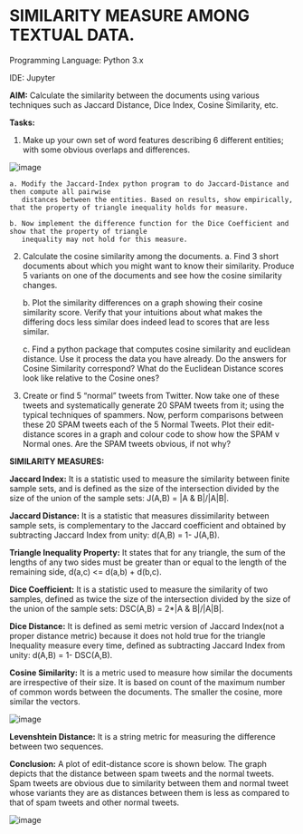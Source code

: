 # SIMILARITY MEASURE AMONG TEXTUAL DATA.

Programming Language: Python 3.x

IDE: Jupyter

**AIM:**  Calculate the similarity between the documents using various techniques such as Jaccard Distance, Dice Index, Cosine Similarity, etc.

**Tasks:**
1. Make up your own set of word features describing 6 different entities; with some obvious overlaps and
differences.

![image](https://user-images.githubusercontent.com/38240162/72671491-3125c480-3a43-11ea-84dd-19bde6227e25.png)

	a. Modify the Jaccard-Index python program to do Jaccard-Distance and then compute all pairwise
	   distances between the entities. Based on results, show empirically, that the property of triangle inequality holds for measure.
	   
	b. Now implement the difference function for the Dice Coefficient and show that the property of triangle
	   inequality may not hold for this measure.
	
2. Calculate the cosine similarity among the documents.
	a. Find 3 short documents about which you might want to know their similarity. Produce 5 variants on one
	   of the documents and see how the cosine similarity changes.
	   
	b. Plot the similarity differences on a graph showing their cosine similarity score. Verify that your intuitions about what makes the differing docs less similar does indeed lead to scores that are less similar.
	
	c. Find a python package that computes cosine similarity and euclidean distance. Use it process the data
	   you have already. Do the answers for Cosine Similarity correspond? What do the Euclidean Distance scores
	   look like relative to the Cosine ones?
	   
3. Create or find 5 “normal” tweets from Twitter. Now take one of these tweets and systematically generate 20 SPAM tweets from it; using the typical techniques of spammers. Now, perform comparisons between these 20 SPAM tweets each of the 5 Normal Tweets. Plot their edit-distance scores in a graph and colour code to show how the SPAM v Normal ones. Are the SPAM tweets obvious, if not why?


**SIMILARITY MEASURES:**

**Jaccard Index:** It is a statistic used to measure the similarity between finite sample sets, and is defined as the size of the intersection divided by the size of the union of the sample sets: J(A,B) = |A & B|/|A|B|.

**Jaccard Distance:** It is a statistic that measures dissimilarity between sample sets, is complementary to the Jaccard coefficient and obtained by subtracting Jaccard Index from unity: d(A,B) = 1- J(A,B).

**Triangle Inequality Property:** It states that for any triangle, the sum of the lengths of any two sides must be greater than or equal to the length of the remaining side, d(a,c) <= d(a,b) + d(b,c).

**Dice Coefficient:** It is a statistic used to measure the similarity of two samples, defined as twice the size of the intersection divided by the size of the union of the sample sets: DSC(A,B) = 2*|A & B|/|A|B|.

**Dice Distance:** It is defined as semi metric version of Jaccard Index(not a proper distance metric) because it does not hold true for the triangle Inequality measure every time, defined as subtracting Jaccard Index
from unity: d(A,B) = 1- DSC(A,B).

**Cosine Similarity:** It is a metric used to measure how similar the documents are irrespective of their size. It is based on count of the maximum number of common words between the documents. The smaller the cosine,
more similar the vectors.

![image](https://user-images.githubusercontent.com/38240162/72671499-4e5a9300-3a43-11ea-8a20-da6ec968ca99.png)

**Levenshtein Distance:** It is a string metric for measuring the difference between two sequences.

**Conclusion:** 
A plot of edit-distance score is shown below.
The graph depicts that the distance between spam tweets and the normal tweets. Spam tweets are obvious
due to similarity between them and normal tweet whose variants they are as distances between them is less
as compared to that of spam tweets and other normal tweets.

![image](https://user-images.githubusercontent.com/38240162/72671503-629e9000-3a43-11ea-96bf-c633d03d527d.png)
